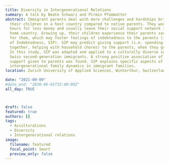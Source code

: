 ```yaml
---
title: Diversity in Intergenerational Relations
summary: A talk by Beate Schwarz and Pirmin Pfammatter
abstract: Immigrant parents deal with more challenges and hardships bringing up
  their children in a host country compared to native parents. They work longer
  hours for less money and usually leave their social support network in the
  home country. Growing up, their children experience their parents sacrificing
  for them, which may foster feelings of indebtedness to the parents (i.e. Sense
  of Indebtedness, SIP). SIP may predict giving support (i.e. spending time
  together, helping with household chores) to the parents, when they grow old.
  In this study, SIP was adapted and applied to a culturally diverse sample of
  Swiss second-generation immigrants. A strong positive association of SIP with
  support given to parents was found. SIP explains specific aspects of
  intergenerational family dynamics in immigrant families.
location: Zurich University of Applied Sciences, Winterthur, Switzerland

date: "2021-09-09"
#date_end: "2030-06-01T15:00:00Z"
all_day: TRUE



draft: false
featured: true
authors: []
tags:
  - Acculturations
  - Diversity
  - Intergenerational relations
image:
  filename: featured
  focal_point: Smart
  preview_only: false
---
```

